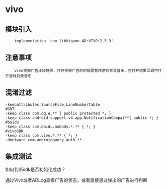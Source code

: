 # vivo

## 模块引入

```text
    implementation 'com.libVigame.AD:VIVO:2.5.3'
```

## 注意事项

```text
    vivo视频广告比较特殊，打开视频广告的时候需暂停游戏背景音乐，在打开结果回调中打开游戏背景音乐
```

## 混淆过滤

```text
-keepattributes SourceFile,LineNumberTable
#GDT
-keep class com.qq.e.** { public protected *; }
-keep class android.support.v4.app.NotificationCompat**{ public *; }
#baidu
-keep class com.baidu.mobads.*.** { *; }
#vivoSDK
-keep class com.vivo.*.** { *; }
-dontwarn com.androidquery.auth.**
```

## 集成测试

如何判断sdk是否初始化成功？

通过Vivo或者ADLog查看广告的状态，或者直接通过弹出的广告进行判断

